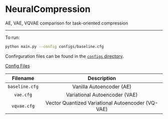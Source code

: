 # NeuralCompression
AE, VAE, VQVAE comparison for task-oriented compression

---
To run: 

```bash
python main.py --config configs/baseline.cfg
```

Confirguration files can be found in the [`configs` directory]().

<ins>Config Files</ins>

| Filename | Description | 
| :---:   | :---: |
| `baseline.cfg` | Vanilla Autoencoder (AE)  | 
| `vae.cfg` | Variational Autoencoder (VAE) |  
| `vqvae.cfg` | Vector Quantized Variational Autoencoder (VQ-VAE)  |  
